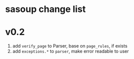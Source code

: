 # sasoup change list

# v0.2

1. add `verify_page` to Parser, base on `page_rules`, if exists
2. add `exceptions.*` to `parser`, make error readable to user
